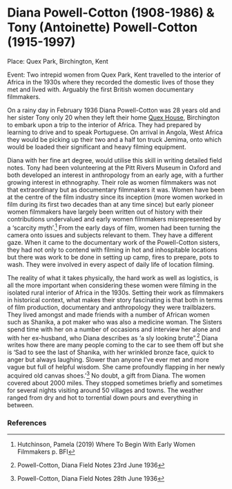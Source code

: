 <param ve-config title="Kent Digital Map" author="Janet Dunn" layout="vtl" banner="/images/kent-map-header.jpg">

<param ve-entity="Birchington" eid="Q865021">


# Diana Powell-Cotton (1908-1986) & Tony (Antoinette) Powell-Cotton (1915-1997)

Place:  Quex Park, Birchington, Kent

Event: Two intrepid women from Quex Park, Kent travelled to the interior of Africa in the 1930s where they recorded the domestic lives of those they met and lived with. Arguably the first British women documentary filmmakers. 

On a rainy day in February 1936 Diana Powell-Cotton was 28 years old and her sister Tony only 20 when they left their home [Quex House](https://www.historichouses.org/houses/house-listing/quex-house.html), Birchington to embark upon a trip to the interior of Africa. They had prepared by learning to drive and to speak Portuguese. On arrival in Angola, West Africa they would be picking up their two and a half ton truck Jemima, onto which would be loaded their significant and heavy filming equipment. 
<param ve-map center="Q865021" zoom="8">
<param ve-image primary url="20c/images/Tony Archaeologist.jpg" label= "Tony" attribution= "Quex Park Museum">

Diana with her fine art degree, would utilise this skill in writing detailed field notes. Tony had been volunteering at the Pitt Rivers Museum in Oxford and both developed an interest in anthropology from an early age, with a further growing interest in ethnography. Their role as women filmmakers was not that extraordinary but as documentary filmmakers it was.  Women have been at the centre of the film industry since its inception (more women worked in film during its first two decades than at any time since) but early pioneer women filmmakers have largely been written out of history with their contributions undervalued and early women filmmakers misrepresented by a ‘scarcity myth’.[^ref1] From the early days of film, women had been turning the camera onto issues and subjects relevant to them. They have a different gaze. When it came to the documentary work of the Powell-Cotton sisters, they had not only to contend with filming in hot and inhospitable locations but there was work to be done in setting up camp, fires to prepare, pots to wash. They were involved in every aspect of daily life of location filming. 
<param ve-map center="Q916">
<param ve-image primary url="20c/images/1936 R2-12 Our truck Tony and Joao.jpg" label= "Truck, Tony and Joao.jpg" attribution= "Quex Park Museum">

The reality of what it takes physically, the hard work as well as logistics, is all the more important when considering these women were filming in the isolated rural interior of Africa in the 1930s. Setting their work as filmmakers in historical context, what makes their story fascinating is that both in terms of film production, documentary and anthropology they were trailblazers.
They lived amongst and made friends with a number of African women such as Shanika, a pot maker who was also a medicine woman. The Sisters spend time with her on a number of occasions and interview her alone and with her ex-husband, who Diana describes as ‘a sly looking brute”.[^ref2]  Diana writes how there are many people coming to the car to see them off but she is ‘Sad to see the last of Shanika, with her wrinkled bronze face, quick to anger but always laughing. Slower than anyone I’ve ever met and more vague but full of helpful wisdom. She came profoundly flapping in her newly acquired old canvas shoes.’[^ref3]   No doubt, a gift from Diana.
The women covered about 2000 miles.  They stopped sometimes briefly and sometimes for several nights visiting around 50 villages and towns. The weather ranged from dry and hot to torrential down pours and everything in between.

### References

[^ref1]: Hutchinson, Pamela (2019) Where To Begin With Early Women Filmmakers p. BFI  
[^ref2]: Powell-Cotton, Diana Field Notes 23rd June 1936  
[^ref3]: Powell-Cotton, Diana Field Notes 28th June 1936  
